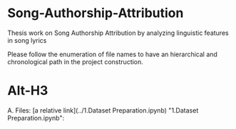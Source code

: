 # Song-Authorship-Attribution
Thesis work on Song Authorship Attribution by analyzing linguistic features in song lyrics

Please follow the enumeration of file names to have an hierarchical and chronological path in the project construction. 


Alt-H3 
======

A. Files:
[a relative link](../1.Dataset Preparation.ipynb)
"1.Dataset Preparation.ipynb": 
